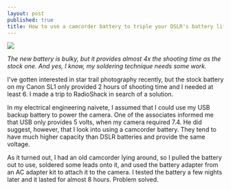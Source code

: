 ```yaml
---
layout: post
published: true
title: How to use a camcorder battery to triple your DSLR's battery life
---
```

![]({{site.cdn_path}}/2014/08/15/1.jpg)

_The new battery is bulky, but it provides almost 4x the shooting time as the stock one. And yes, I know, my soldering technique needs some work._

I've gotten interested in star trail photography recently, but the stock battery on my Canon SL1 only provided 2 hours of shooting time and I needed at least 6. I made a trip to RadioShack in search of a solution.

In my electrical engineering naivete, I assumed that I could use my USB backup battery to power the camera. One of the associates informed me that USB only provides 5 volts, when my camera required 7.4. He did suggest, however, that I look into using a camcorder battery. They tend to have much higher capacity than DSLR batteries and provide the same voltage.

As it turned out, I had an old camcorder lying around, so I pulled the battery out to use, soldered some leads onto it, and used the battery adapter from an AC adapter kit to attach it to the camera. I tested the battery a few nights later and it lasted for almost 8 hours. Problem solved.
